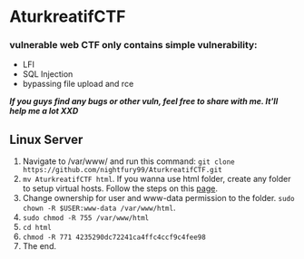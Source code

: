 # AturkreatifCTF

### vulnerable web CTF only contains simple vulnerability:
- LFI
- SQL Injection
- bypassing file upload and rce

***If you guys find any bugs or other vuln, feel free to share with me. It'll help me a lot XXD***

## Linux Server
1. Navigate to /var/www/ and run this command: `git clone https://github.com/nightfury99/AturkreatifCTF.git`
2. `mv AturkreatifCTF html`. If you wanna use html folder, create any folder to setup virtual hosts. Follow the steps on this [page](https://www.digitalocean.com/community/tutorials/how-to-install-linux-apache-mysql-php-lamp-stack-ubuntu-18-04).
3. Change ownership for user and www-data permission to the folder. `sudo chown -R $USER:www-data /var/www/html`.
4. `sudo chmod -R 755 /var/www/html`
5. `cd html`
6. `chmod -R 771 4235290dc72241ca4ffc4ccf9c4fee98`
7. The end.
